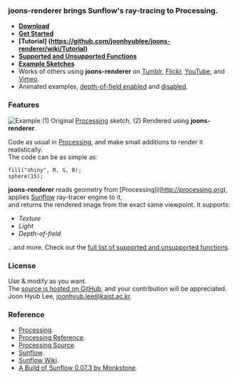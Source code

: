 ### joons-renderer brings Sunflow's ray-tracing to Processing.
* **[Download](https://github.com/joonhyublee/joons-renderer/wiki/Download)**
* **[Get Started](https://github.com/joonhyublee/joons-renderer/wiki/Get-Started)**
* **[Tutorial] (https://github.com/joonhyublee/joons-renderer/wiki/Tutorial)**
* **[Supported and Unsupported Functions](https://github.com/joonhyublee/joons-renderer/wiki/Supported%20&%20Unsupported%20Functions)**
* **[Example Sketches](https://github.com/joonhyublee/joons-renderer/wiki/Example-Sketches)**
* Works of others using **joons-renderer** on [Tumblr](http://www.tumblr.com/tagged/joonsrenderer), [Flickr](http://www.flickr.com/search/?q=joons%20renderer), [YouTube](http://www.youtube.com/results?search_query=joonsrenderer), and [Vimeo](http://vimeo.com/search?q=joonsrenderer).
* Animated examples, [depth-of-field enabled](http://www.youtube.com/watch?v=g9GZM1pmrl4) and [disabled](http://www.youtube.com/watch?v=06qPq-v1zZI).

### Features
![Example](https://lh5.googleusercontent.com/-q5MHc8nmGZ4/UcG1pU1fuzI/AAAAAAAACmg/AgsVujT-zcU/w1000-h375-no/Sample.png)
(1) Original [Processing](http://processing.org) sketch, (2) Rendered using **joons-renderer**.

Code as usual in [Processing](http://processing.org), and make small additions to render it realistically.  
The code can be as simple as:

    fill("shiny", R, G, B);
    sphere(15);

**joons-renderer** reads geometry from [Processing]((http://processing.org), applies [Sunflow](http://sunflow.sourceforge.net/index.php?pg=gall) ray-tracer engine to it,  
and returns the rendered image from the exact same viewpoint. It supports:
* _Texture_
* _Light_
* _Depth-of-field_

.. and more. Check out the [full list of supported and unsupported functions](https://github.com/joonhyublee/joons-renderer/wiki/Supported-&-Unsupported-Functions).

### License
Use & modify as you want.  
The [source is hosted on GitHub](https://github.com/joonhyublee/joons-renderer), and your contribution will be appreciated.  
Joon Hyub Lee, joonhyub.lee@kaist.ac.kr.

### Reference
* [Processing](http://processing.org).
* [Processing Reference](http://processing.org/reference/).
* [Processing Source](https://github.com/processing/processing).
* [Sunflow](http://sunflow.sourceforge.net/index.php?pg=gall).
* [Sunflow Wiki](http://sfwiki.geneome.net/index.php5?title=Main_Page).
* [A Build of Sunflow 0.07.3 by Monkstone](https://github.com/monkstone/sunflow).
